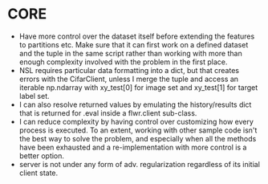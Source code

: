 # CORE
- Have more control over the dataset itself before extending the features to partitions etc. Make sure that it can first work on a defined dataset and the tuple in the same script rather than working with more than enough complexity involved with the problem in the first place.
- NSL requires particular data formatting into a dict, but that creates errors with the CifarClient, unless I merge the tuple and access an iterable np.ndarray with xy_test[0] for image set and xy_test[1] for target label set.
- I can also resolve returned values by emulating the history/results dict that is returned for .eval inside a flwr.client sub-class.
- I can reduce complexity by having control over customizing how every process is executed. To an extent, working with other sample code isn't the best way to solve the problem, and especially when all the methods have been exhausted and a re-implementation with more control is a better option.
- server is not under any form of adv. regularization regardless of its initial client state.

